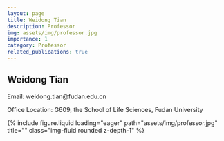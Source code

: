 ```yaml
---
layout: page
title: Weidong Tian
description: Professor
img: assets/img/professor.jpg
importance: 1
category: Professor
related_publications: true
---
```




<div class="row">
    <div class="col-sm-8 mt-3 mt-md-0">
        <h2>Weidong Tian</h2>
        <p>Email: weidong.tian@fudan.edu.cn</p>
        <p>Office Location: G609, the School of Life Sciences, Fudan University</p>
    </div>
    <div class="col-sm-4 mt-3 mt-md-0">
        {% include figure.liquid loading="eager" path="assets/img/professor.jpg" title="" class="img-fluid rounded z-depth-1" %}
    </div>
</div>
